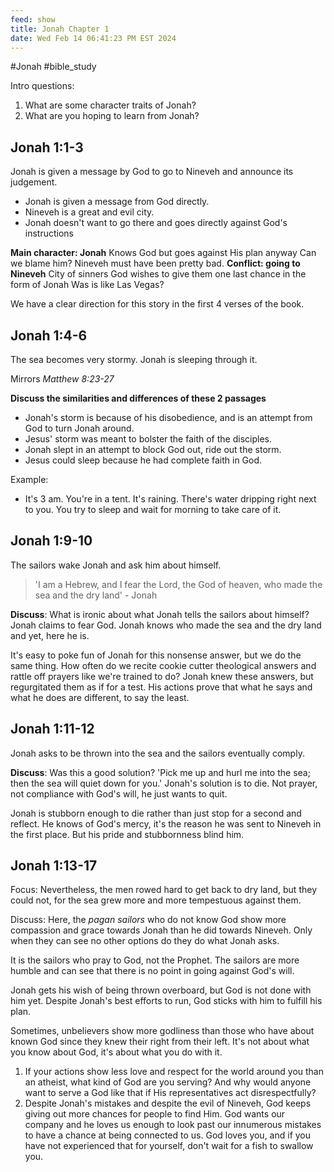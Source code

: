 ```yaml
---
feed: show
title: Jonah Chapter 1
date: Wed Feb 14 06:41:23 PM EST 2024
---
```


#Jonah #bible_study

Intro questions:

1. What are some character traits of Jonah?
2. What are you hoping to learn from Jonah?

## Jonah 1:1-3

Jonah is given a message by God to go to Nineveh and announce its judgement.

- Jonah is given a message from God directly.
- Nineveh is a great and evil city.
- Jonah doesn't want to go there and goes directly against God's instructions

**Main character: Jonah**
Knows God but goes against His plan anyway
Can we blame him? Nineveh must have been pretty bad.
**Conflict: going to Nineveh**
City of sinners
God wishes to give them one last chance in the form of Jonah
Was is like Las Vegas?

We have a clear direction for this story in the first 4 verses of the book.

## Jonah 1:4-6

The sea becomes very stormy. Jonah is sleeping through it.

Mirrors _Matthew 8:23-27_

**Discuss the similarities and differences of these 2 passages**

- Jonah's storm is because of his disobedience, and is an attempt from God to turn Jonah around.
- Jesus' storm was meant to bolster the faith of the disciples.
- Jonah slept in an attempt to block God out, ride out the storm.
- Jesus could sleep because he had complete faith in God.

Example:

- It's 3 am. You're in a tent. It's raining. There's water dripping right next to you. You try to sleep and wait for morning to take care of it.

## Jonah 1:9-10

The sailors wake Jonah and ask him about himself.

> 'I am a Hebrew, and I fear the Lord, the God of heaven, who made the sea and the dry land'
> \- Jonah

**Discuss**: What is ironic about what Jonah tells the sailors about himself?
Jonah claims to fear God. Jonah knows who made the sea and the dry land and yet, here he is.

It's easy to poke fun of Jonah for this nonsense answer, but we do the same thing.
How often do we recite cookie cutter theological answers and rattle off prayers like we're trained to do?
Jonah knew these answers, but regurgitated them as if for a test.
His actions prove that what he says and what he does are different, to say the least.

## Jonah 1:11-12

Jonah asks to be thrown into the sea and the sailors eventually comply.

**Discuss**: Was this a good solution?
'Pick me up and hurl me into the sea; then the sea will quiet down for you.'
Jonah's solution is to die.
Not prayer, not compliance with God's will, he just wants to quit.

Jonah is stubborn enough to die rather than just stop for a second and reflect.
He knows of God's mercy, it's the reason he was sent to Nineveh in the first place.
But his pride and stubbornness blind him.

## Jonah 1:13-17

Focus: Nevertheless, the men rowed hard to get back to dry land, but they could not, for the sea grew more and more tempestuous against them.

Discuss:
Here, the _pagan sailors_ who do not know God show more compassion and grace towards Jonah than he did towards Nineveh.
Only when they can see no other options do they do what Jonah asks.

It is the sailors who pray to God, not the Prophet.
The sailors are more humble and can see that there is no point in going against God's will.

Jonah gets his wish of being thrown overboard, but God is not done with him yet.
Despite Jonah's best efforts to run, God sticks with him to fulfill his plan.

Sometimes, unbelievers show more godliness than those who have about known God since they knew their right from their left.
It's not about what you know about God, it's about what you do with it.

1. If your actions show less love and respect for the world around you than an atheist, what kind of God are you serving? And why would anyone want to serve a God like that if His representatives act disrespectfully?
2. Despite Jonah's mistakes and despite the evil of Nineveh, God keeps giving out more chances for people to find Him. God wants our company and he loves us enough to look past our innumerous mistakes to have a chance at being connected to us. God loves you, and if you have not experienced that for yourself, don't wait for a fish to swallow you.
